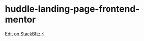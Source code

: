 # huddle-landing-page-frontend-mentor

[Edit on StackBlitz ⚡️](https://stackblitz.com/edit/huddle-landing-page-frontend-mentor)